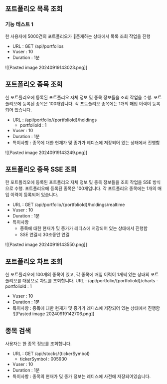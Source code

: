 
## 포트폴리오 목록 조회
### 기능 테스트 1
한 사용자에 5000건의 포트폴리오가 존재하는 상태에서 목록 조회 작업을 진행
- URL : GET /api/portfolios
- Vuser : 10
- Duration : 1분

![[Pasted image 20240919143023.png]]

## 포트폴리오 종목 조회
한 포트폴리오에 등록된 포트폴리오 자체 정보 및 종목 정보들을 조회 작업을 수행. 포트폴리오에 등록된 종목은 100개입니다. 각 포트폴리오 종목에는 1개의 매입 이력이 등록되어 있습니다.
- URL : /api/portfolio/{portfolioId}/holdings
	- portfolioId : 1
- Vuser : 10
- Duration : 1분
- 특이사항 : 종목에 대한 현재가 및 종가가 레디스에 저장되어 있는 상태에서 진행함

![[Pasted image 20240919143249.png]]

## 포트폴리오 종목 SSE 조회
한 포트폴리오에 등록된 포트폴리오 자체 정보 및 종목 정보들을 조회 작업을 SSE 방식으로 수행. 포트폴리오에 등록된 종목은 100개입니다. 각 포트폴리오 종목에는 1개의 매입 이력이 등록되어 있습니다.
- URL : GET /api/portfolio/{portfolioId}/holdings/realtime
- Vuser : 10
- Duration : 1분
- 특이사항
	- 종목에 대한 현재가 및 종가가 레디스에 저장되어 있는 상태에서 진행함
	- SSE 연결시 30초동안 연결

![[Pasted image 20240919143550.png]]

## 포트폴리오 차트 조회
한 포트폴리오에 100개의 종목이 있고, 각 종목에 매입 이력이 1개씩 있는 상태의 포트폴리오를 대상으로 차트를 조회합니다.
URL : /api/portfolio/{portfolioId}/charts
	- portfolioId : 1
- Vuser : 10
- Duration : 1분
- 특이사항 : 종목에 대한 현재가 및 종가가 레디스에 저장되어 있는 상태에서 진행함
![[Pasted image 20240919142706.png]]

## 종목 검색
사용자는 한 종목 정보를 조회합니다.
- URL : GET /api/stocks/{tickerSymbol}
	- tickerSymbol : 005930
- Vuser : 10
- Duration : 1분
- 특이사항 : 종목의 현재가 및 종가 정보는 레디스에 사전에 저장되어있습니다.


